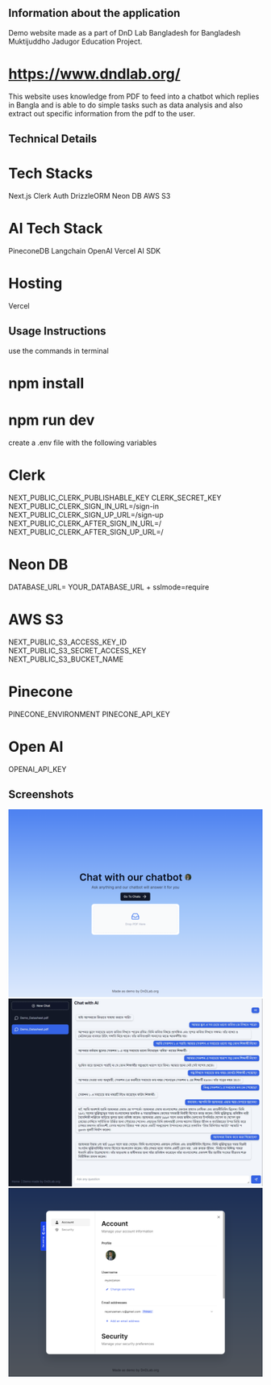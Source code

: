 ## Information about the application

Demo website made as a part of DnD Lab Bangladesh for Bangladesh Muktijuddho Jadugor Education Project.

# https://www.dndlab.org/

This website uses knowledge from PDF to feed into a chatbot which replies in Bangla and is able to do simple tasks such as data analysis and also extract out specific information from the pdf to the user.

## Technical Details
# Tech Stacks
Next.js
Clerk Auth
DrizzleORM
Neon DB
AWS S3

# AI Tech Stack
PineconeDB
Langchain
OpenAI
Vercel AI SDK

# Hosting
Vercel

## Usage Instructions

use the commands in terminal

# npm install
# npm run dev

create a .env file with the following variables
# Clerk
NEXT_PUBLIC_CLERK_PUBLISHABLE_KEY
CLERK_SECRET_KEY
NEXT_PUBLIC_CLERK_SIGN_IN_URL=/sign-in
NEXT_PUBLIC_CLERK_SIGN_UP_URL=/sign-up
NEXT_PUBLIC_CLERK_AFTER_SIGN_IN_URL=/
NEXT_PUBLIC_CLERK_AFTER_SIGN_UP_URL=/

# Neon DB
DATABASE_URL= YOUR_DATABASE_URL + sslmode=require

# AWS S3
NEXT_PUBLIC_S3_ACCESS_KEY_ID
NEXT_PUBLIC_S3_SECRET_ACCESS_KEY
NEXT_PUBLIC_S3_BUCKET_NAME

# Pinecone
PINECONE_ENVIRONMENT
PINECONE_API_KEY

# Open AI
OPENAI_API_KEY

## Screenshots

![Home Page](images/1.png?raw=true "Home Page")
![Chatbot Page](images/2.png?raw=true "Chatbot Page")
![Profile Page](images/3.png?raw=true "Profile Page")